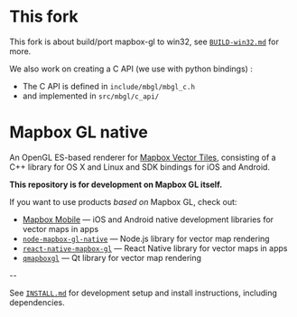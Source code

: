 # This fork

This fork is about build/port mapbox-gl to win32, see [`BUILD-win32.md`](./BUILD-win32.md) for more.

We also work on creating a C API (we use with python bindings) :
* The C API is defined in `include/mbgl/mbgl_c.h`
* and implemented in `src/mbgl/c_api/`

# Mapbox GL native

An OpenGL ES-based renderer for [Mapbox Vector Tiles](https://www.mapbox.com/blog/vector-tiles), consisting of a C++ library for OS X and Linux and SDK bindings for iOS and Android.

**This repository is for development on Mapbox GL itself.**

If you want to use products _based on_ Mapbox GL, check out: 

- [Mapbox Mobile](http://mapbox.com/mobile) — iOS and Android native development libraries for vector maps in apps
- [`node-mapbox-gl-native`](https://github.com/mapbox/node-mapbox-gl-native) — Node.js library for vector map rendering
- [`react-native-mapbox-gl`](https://github.com/mapbox/react-native-mapbox-gl`) — React Native library for vector maps in apps
- [`qmapboxgl`](https://github.com/tmpsantos/qmapboxgl) — Qt library for vector map rendering

--

See [`INSTALL.md`](./INSTALL.md) for development setup and install instructions, including dependencies. 
